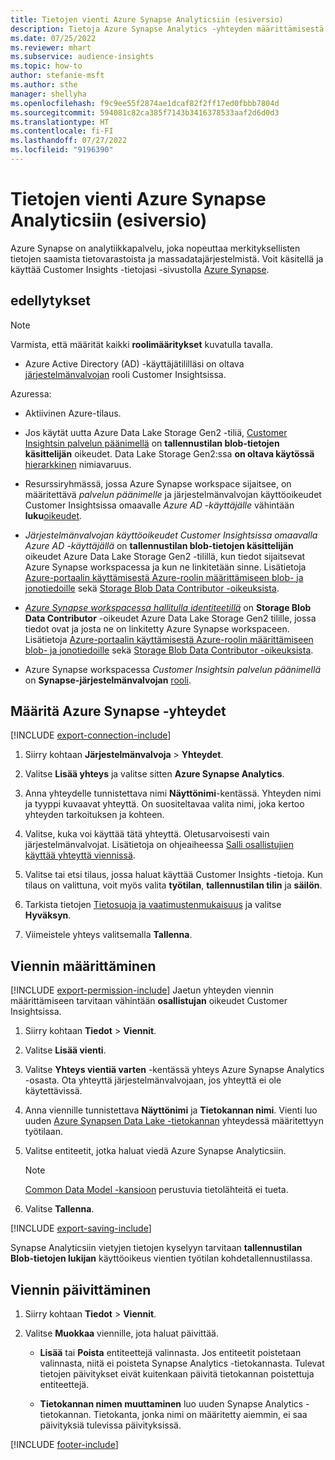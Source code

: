 ```yaml
---
title: Tietojen vienti Azure Synapse Analyticsiin (esiversio)
description: Tietoja Azure Synapse Analytics -yhteyden määrittämisestä.
ms.date: 07/25/2022
ms.reviewer: mhart
ms.subservice: audience-insights
ms.topic: how-to
author: stefanie-msft
ms.author: sthe
manager: shellyha
ms.openlocfilehash: f9c9ee55f2874ae1dcaf82f2ff17ed0fbbb7804d
ms.sourcegitcommit: 594081c82ca385f7143b3416378533aaf2d6d0d3
ms.translationtype: HT
ms.contentlocale: fi-FI
ms.lasthandoff: 07/27/2022
ms.locfileid: "9196390"
---
```

# <a name="export-data-to-azure-synapse-analytics-preview"></a>Tietojen vienti Azure Synapse Analyticsiin (esiversio)

Azure Synapse on analytiikkapalvelu, joka nopeuttaa merkityksellisten tietojen saamista tietovarastoista ja massadatajärjestelmistä. Voit käsitellä ja käyttää Customer Insights -tietojasi -sivustolla [Azure Synapse](/azure/synapse-analytics/overview-what-is).

## <a name="prerequisites"></a>edellytykset

> [!NOTE]
> Varmista, että määrität kaikki **roolimääritykset** kuvatulla tavalla.

- Azure Active Directory (AD) -käyttäjätililläsi on oltava [järjestelmänvalvojan](permissions.md#assign-roles-and-permissions) rooli Customer Insightsissa.

Azuressa:

- Aktiivinen Azure-tilaus.

- Jos käytät uutta Azure Data Lake Storage Gen2 -tiliä, [Customer Insightsin palvelun päänimellä](connect-service-principal.md) on **tallennustilan blob-tietojen käsittelijän** oikeudet. Data Lake Storage Gen2:ssa **on oltava käytössä** [hierarkkinen](/azure/storage/blobs/data-lake-storage-namespace) nimiavaruus.

- Resurssiryhmässä, jossa Azure Synapse workspace sijaitsee, on määritettävä *palvelun päänimelle* ja järjestelmänvalvojan käyttöoikeudet Customer Insightsissa omaavalle *Azure AD -käyttäjälle* vähintään **luku**[oikeudet](/azure/role-based-access-control/role-assignments-portal).

- *Järjestelmänvalvojan käyttöoikeudet Customer Insightsissa omaavalla Azure AD -käyttäjällä* on **tallennustilan blob-tietojen käsittelijän** oikeudet Azure Data Lake Storage Gen2 -tilillä, kun tiedot sijaitsevat Azure Synapse workspacessa ja kun ne linkitetään sinne. Lisätietoja [Azure-portaalin käyttämisestä Azure-roolin määrittämiseen blob- ja jonotiedoille](/azure/storage/common/storage-auth-aad-rbac-portal) sekä [Storage Blob Data Contributor -oikeuksista](/azure/role-based-access-control/built-in-roles#storage-blob-data-contributor).

- *[Azure Synapse workspacessa hallitulla identiteetillä](/azure/synapse-analytics/security/synapse-workspace-managed-identity)* on **Storage Blob Data Contributor** -oikeudet Azure Data Lake Storage Gen2 tilille, jossa tiedot ovat ja josta ne on linkitetty Azure Synapse workspaceen. Lisätietoja [Azure-portaalin käyttämisestä Azure-roolin määrittämiseen blob- ja jonotiedoille](/azure/storage/common/storage-auth-aad-rbac-portal) sekä [Storage Blob Data Contributor -oikeuksista](/azure/role-based-access-control/built-in-roles#storage-blob-data-contributor).

- Azure Synapse workspacessa *Customer Insightsin palvelun päänimellä* on **Synapse-järjestelmänvalvojan** [rooli](/azure/synapse-analytics/security/how-to-set-up-access-control).

## <a name="set-up-connection-to-azure-synapse"></a>Määritä Azure Synapse -yhteydet

[!INCLUDE [export-connection-include](includes/export-connection-admn.md)]

1. Siirry kohtaan **Järjestelmänvalvoja** > **Yhteydet**.

1. Valitse **Lisää yhteys** ja valitse sitten **Azure Synapse Analytics**.

1. Anna yhteydelle tunnistettava nimi **Näyttönimi**-kentässä. Yhteyden nimi ja tyyppi kuvaavat yhteyttä. On suositeltavaa valita nimi, joka kertoo yhteyden tarkoituksen ja kohteen.

1. Valitse, kuka voi käyttää tätä yhteyttä. Oletusarvoisesti vain järjestelmänvalvojat. Lisätietoja on ohjeaiheessa [Salli osallistujien käyttää yhteyttä viennissä](connections.md#allow-contributors-to-use-a-connection-for-exports).

1. Valitse tai etsi tilaus, jossa haluat käyttää Customer Insights -tietoja. Kun tilaus on valittuna, voit myös valita **työtilan**, **tallennustilan tilin** ja **säilön**.

1. Tarkista tietojen [Tietosuoja ja vaatimustenmukaisuus](connections.md#data-privacy-and-compliance) ja valitse **Hyväksyn**.

1. Viimeistele yhteys valitsemalla **Tallenna**.

## <a name="configure-an-export"></a>Viennin määrittäminen

[!INCLUDE [export-permission-include](includes/export-permission.md)] Jaetun yhteyden viennin määrittämiseen tarvitaan vähintään **osallistujan** oikeudet Customer Insightsissa.

1. Siirry kohtaan **Tiedot** > **Viennit**.

1. Valitse **Lisää vienti**.

1. Valitse **Yhteys vientiä varten** -kentässä yhteys Azure Synapse Analytics -osasta. Ota yhteyttä järjestelmänvalvojaan, jos yhteyttä ei ole käytettävissä.

1. Anna viennille tunnistettava **Näyttönimi** ja **Tietokannan nimi**. Vienti luo uuden [Azure Synapsen Data Lake -tietokannan](/azure/synapse-analytics/database-designer/concepts-lake-database) yhteydessä määritettyyn työtilaan.

1. Valitse entiteetit, jotka haluat viedä Azure Synapse Analyticsiin.
   > [!NOTE]
   > [Common Data Model -kansioon](connect-common-data-model.md) perustuvia tietolähteitä ei tueta.

1. Valitse **Tallenna**.

[!INCLUDE [export-saving-include](includes/export-saving.md)]

Synapse Analyticsiin vietyjen tietojen kyselyyn tarvitaan **tallennustilan Blob-tietojen lukijan** käyttöoikeus vientien työtilan kohdetallennustilassa.

## <a name="update-an-export"></a>Viennin päivittäminen

1. Siirry kohtaan **Tiedot** > **Viennit**.

1. Valitse **Muokkaa** viennille, jota haluat päivittää.

   - **Lisää** tai **Poista** entiteettejä valinnasta. Jos entiteetit poistetaan valinnasta, niitä ei poisteta Synapse Analytics -tietokannasta. Tulevat tietojen päivitykset eivät kuitenkaan päivitä tietokannan poistettuja entiteettejä.

   - **Tietokannan nimen muuttaminen** luo uuden Synapse Analytics -tietokannan. Tietokanta, jonka nimi on määritetty aiemmin, ei saa päivityksiä tulevissa päivityksissä.

[!INCLUDE [footer-include](includes/footer-banner.md)]
